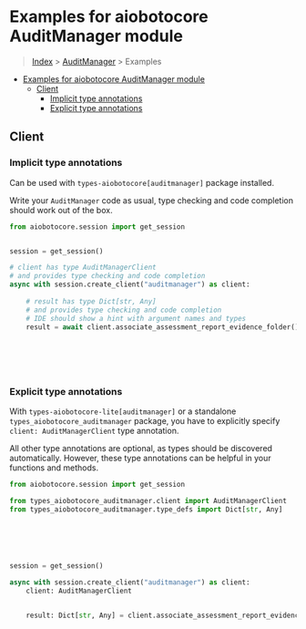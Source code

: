 <a id="examples-for-aiobotocore-auditmanager-module"></a>

# Examples for aiobotocore AuditManager module

> [Index](../README.md) > [AuditManager](./README.md) > Examples

- [Examples for aiobotocore AuditManager module](#examples-for-aiobotocore-auditmanager-module)
  - [Client](#client)
    - [Implicit type annotations](#implicit-type-annotations)
    - [Explicit type annotations](#explicit-type-annotations)

<a id="client"></a>

## Client

<a id="implicit-type-annotations"></a>

### Implicit type annotations

Can be used with `types-aiobotocore[auditmanager]` package installed.

Write your `AuditManager` code as usual, type checking and code completion
should work out of the box.

```python
from aiobotocore.session import get_session


session = get_session()

# client has type AuditManagerClient
# and provides type checking and code completion
async with session.create_client("auditmanager") as client:
    
    # result has type Dict[str, Any]
    # and provides type checking and code completion
    # IDE should show a hint with argument names and types
    result = await client.associate_assessment_report_evidence_folder()
    

    

    
```

<a id="explicit-type-annotations"></a>

### Explicit type annotations

With `types-aiobotocore-lite[auditmanager]` or a standalone
`types_aiobotocore_auditmanager` package, you have to explicitly specify
`client: AuditManagerClient` type annotation.

All other type annotations are optional, as types should be discovered
automatically. However, these type annotations can be helpful in your functions
and methods.

```python
from aiobotocore.session import get_session

from types_aiobotocore_auditmanager.client import AuditManagerClient
from types_aiobotocore_auditmanager.type_defs import Dict[str, Any]






session = get_session()

async with session.create_client("auditmanager") as client:
    client: AuditManagerClient

    
    result: Dict[str, Any] = client.associate_assessment_report_evidence_folder()
    

    

    
```
